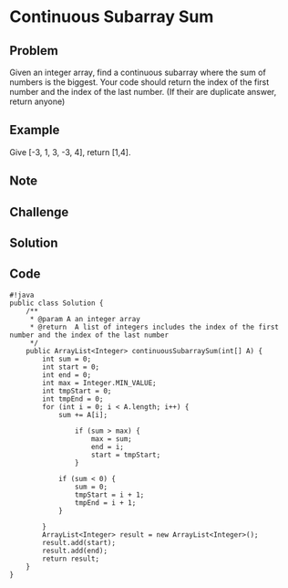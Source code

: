Continuous Subarray Sum
===


Problem
-------

Given an integer array, find a continuous subarray where the sum of numbers is the biggest. Your code should return the index of the first number and the index of the last number. (If their are duplicate answer, return anyone)

Example
-------

Give [-3, 1, 3, -3, 4], return [1,4].

Note
---------

Challenge
---------

Solution
--------

Code
----

    #!java
    public class Solution {
        /**
         * @param A an integer array
         * @return  A list of integers includes the index of the first number and the index of the last number
         */
        public ArrayList<Integer> continuousSubarraySum(int[] A) {
            int sum = 0;
            int start = 0;
            int end = 0;
            int max = Integer.MIN_VALUE;
            int tmpStart = 0;
            int tmpEnd = 0;
            for (int i = 0; i < A.length; i++) {
                sum += A[i];
                
                    if (sum > max) {
                        max = sum;
                        end = i;
                        start = tmpStart;
                    }
                
                if (sum < 0) {
                    sum = 0;
                    tmpStart = i + 1;
                    tmpEnd = i + 1;
                }
                
            }
            ArrayList<Integer> result = new ArrayList<Integer>();
            result.add(start);
            result.add(end);
            return result;
        }
    }